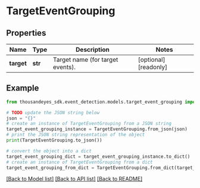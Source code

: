 # TargetEventGrouping


## Properties

Name | Type | Description | Notes
------------ | ------------- | ------------- | -------------
**target** | **str** | Target name (for target events). | [optional] [readonly] 

## Example

```python
from thousandeyes_sdk.event_detection.models.target_event_grouping import TargetEventGrouping

# TODO update the JSON string below
json = "{}"
# create an instance of TargetEventGrouping from a JSON string
target_event_grouping_instance = TargetEventGrouping.from_json(json)
# print the JSON string representation of the object
print(TargetEventGrouping.to_json())

# convert the object into a dict
target_event_grouping_dict = target_event_grouping_instance.to_dict()
# create an instance of TargetEventGrouping from a dict
target_event_grouping_from_dict = TargetEventGrouping.from_dict(target_event_grouping_dict)
```
[[Back to Model list]](../README.md#documentation-for-models) [[Back to API list]](../README.md#documentation-for-api-endpoints) [[Back to README]](../README.md)


